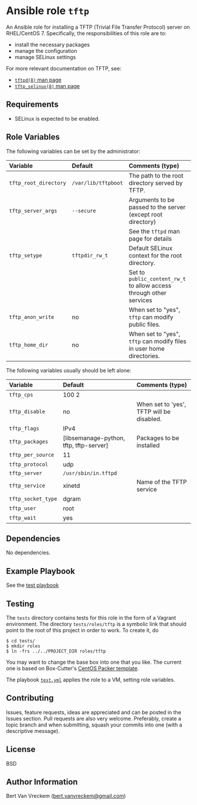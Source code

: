 # Ansible role `tftp`

An Ansible role for installing a TFTP (Trivial File Transfer Protocol) server on RHEL/CentOS 7. Specifically, the responsibilities of this role are to:

- install the necessary packages
- manage the configuration
- manage SELinux settings

For more relevant documentation on TFTP, see:

- [`tftpd(8)` man page](http://linuxmanpages.net/manpages/fedora21/man8/tftpd.8.html)
- [`tftp_selinux(8)` man page](http://linuxmanpages.net/manpages/fedora21/man8/tftpd_selinux.8.html)

## Requirements

- SELinux is expected to be enabled.

## Role Variables

The following variables can be set by the administrator:

| Variable              | Default             | Comments (type)                                                      |
| :---                  | :---                | :---                                                                 |
| `tftp_root_directory` | `/var/lib/tftpboot` | The path to the root directory served by TFTP.                       |
| `tftp_server_args`    | `--secure`          | Arguments to be passed to the server (except root directory)         |
|                       |                     | See the `tftpd` man page for details                                 |
| `tftp_setype`         | `tftpdir_rw_t`      | Default SELinux context for the root directory.                      |
|                       |                     | Set to `public_content_rw_t` to allow access through other services  |
| `tftp_anon_write`     | no                  | When set to "yes", `tftp` can modify public files.                   |
| `tftp_home_dir`       | no                  | When set to "yes", `tftp` can modify files in user home directories. |

The following variables usually should be left alone:

| Variable           | Default                                 | Comments (type)                           |
| :---               | :---                                    | :---                                      |
| `tftp_cps`         | 100 2                                   |                                           |
| `tftp_disable`     | no                                      | When set to 'yes', TFTP will be disabled. |
| `tftp_flags`       | IPv4                                    |                                           |
| `tftp_packages`    | [libsemanage-python, tftp, tftp-server] | Packages to be installed                  |
| `tftp_per_source`  | 11                                      |                                           |
| `tftp_protocol`    | udp                                     |                                           |
| `tftp_server`      | `/usr/sbin/in.tftpd`                    |                                           |
| `tftp_service`     | xinetd                                  | Name of the TFTP service                  |
| `tftp_socket_type` | dgram                                   |                                           |
| `tftp_user`        | root                                    |                                           |
| `tftp_wait`        | yes                                     |                                           |

## Dependencies

No dependencies.

## Example Playbook

See the [test playbook](tests/test.yml)

## Testing

The `tests` directory contains tests for this role in the form of a Vagrant environment. The directory `tests/roles/tftp` is a symbolic link that should point to the root of this project in order to work. To create it, do

```ShellSession
$ cd tests/
$ mkdir roles
$ ln -frs ../../PROJECT_DIR roles/tftp
```

You may want to change the base box into one that you like. The current one is based on Box-Cutter's [CentOS Packer template](https://github.com/boxcutter/centos).

The playbook [`test.yml`](tests/test.yml) applies the role to a VM, setting role variables.

## Contributing

Issues, feature requests, ideas are appreciated and can be posted in the Issues section. Pull requests are also very welcome. Preferably, create a topic branch and when submitting, squash your commits into one (with a descriptive message).

## License

BSD

## Author Information

Bert Van Vreckem (bert.vanvreckem@gmail.com)

